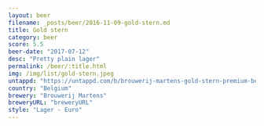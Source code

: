 ```yaml
---
layout: beer
filename: _posts/beer/2016-11-09-gold-stern.md
title: Gold stern
category: beer
score: 5.5
beer-date: "2017-07-12"
desc: "Pretty plain lager"
permalink: /beer/:title.html
img: /img/list/gold-stern.jpeg
untappd: "https://untappd.com/b/brouwerij-martens-gold-stern-premium-beer/1016224"
country: "Belgium"
brewery: "Brouwerij Martens"
breweryURL: "breweryURL"
style: "Lager - Euro"
---
```


